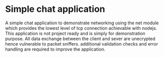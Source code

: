 # Simple chat application

A simple chat application to demonstrate networking using the net module which provides the lowest level of tcp connection achievable with nodejs.
This application is not project ready and is simply for demonstration purpose. All data exchange between the client and sever are unecrypted hence vulnerable to packet sniffers. additional validation checks and error handling are required to improve the application.
